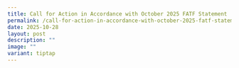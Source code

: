 ```yaml
---
title: Call for Action in Accordance with October 2025 FATF Statement
permalink: /call-for-action-in-accordance-with-october-2025-fatf-statement/
date: 2025-10-28
layout: post
description: ""
image: ""
variant: tiptap
---
```

